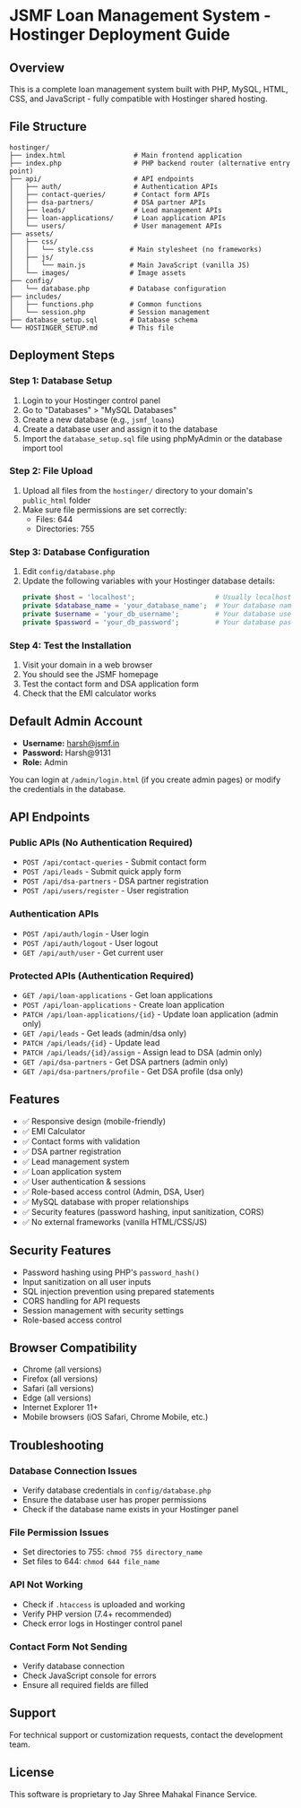 # JSMF Loan Management System - Hostinger Deployment Guide

## Overview
This is a complete loan management system built with PHP, MySQL, HTML, CSS, and JavaScript - fully compatible with Hostinger shared hosting.

## File Structure
```
hostinger/
├── index.html                 # Main frontend application
├── index.php                  # PHP backend router (alternative entry point)
├── api/                       # API endpoints
│   ├── auth/                  # Authentication APIs
│   ├── contact-queries/       # Contact form APIs
│   ├── dsa-partners/          # DSA partner APIs
│   ├── leads/                 # Lead management APIs
│   ├── loan-applications/     # Loan application APIs
│   └── users/                 # User management APIs
├── assets/
│   ├── css/
│   │   └── style.css         # Main stylesheet (no frameworks)
│   ├── js/
│   │   └── main.js           # Main JavaScript (vanilla JS)
│   └── images/               # Image assets
├── config/
│   └── database.php          # Database configuration
├── includes/
│   ├── functions.php         # Common functions
│   └── session.php           # Session management
├── database_setup.sql        # Database schema
└── HOSTINGER_SETUP.md        # This file
```

## Deployment Steps

### Step 1: Database Setup
1. Login to your Hostinger control panel
2. Go to "Databases" > "MySQL Databases"
3. Create a new database (e.g., `jsmf_loans`)
4. Create a database user and assign it to the database
5. Import the `database_setup.sql` file using phpMyAdmin or the database import tool

### Step 2: File Upload
1. Upload all files from the `hostinger/` directory to your domain's `public_html` folder
2. Make sure file permissions are set correctly:
   - Files: 644
   - Directories: 755

### Step 3: Database Configuration
1. Edit `config/database.php`
2. Update the following variables with your Hostinger database details:
   ```php
   private $host = 'localhost';                    # Usually localhost
   private $database_name = 'your_database_name';  # Your database name
   private $username = 'your_db_username';         # Your database username
   private $password = 'your_db_password';         # Your database password
   ```

### Step 4: Test the Installation
1. Visit your domain in a web browser
2. You should see the JSMF homepage
3. Test the contact form and DSA application form
4. Check that the EMI calculator works

## Default Admin Account
- **Username:** harsh@jsmf.in
- **Password:** Harsh@9131
- **Role:** Admin

You can login at `/admin/login.html` (if you create admin pages) or modify the credentials in the database.

## API Endpoints

### Public APIs (No Authentication Required)
- `POST /api/contact-queries` - Submit contact form
- `POST /api/leads` - Submit quick apply form
- `POST /api/dsa-partners` - DSA partner registration
- `POST /api/users/register` - User registration

### Authentication APIs
- `POST /api/auth/login` - User login
- `POST /api/auth/logout` - User logout  
- `GET /api/auth/user` - Get current user

### Protected APIs (Authentication Required)
- `GET /api/loan-applications` - Get loan applications
- `POST /api/loan-applications` - Create loan application
- `PATCH /api/loan-applications/{id}` - Update loan application (admin only)
- `GET /api/leads` - Get leads (admin/dsa only)
- `PATCH /api/leads/{id}` - Update lead
- `PATCH /api/leads/{id}/assign` - Assign lead to DSA (admin only)
- `GET /api/dsa-partners` - Get DSA partners (admin only)
- `GET /api/dsa-partners/profile` - Get DSA profile (dsa only)

## Features
- ✅ Responsive design (mobile-friendly)
- ✅ EMI Calculator
- ✅ Contact forms with validation
- ✅ DSA partner registration
- ✅ Lead management system
- ✅ Loan application system
- ✅ User authentication & sessions
- ✅ Role-based access control (Admin, DSA, User)
- ✅ MySQL database with proper relationships
- ✅ Security features (password hashing, input sanitization, CORS)
- ✅ No external frameworks (vanilla HTML/CSS/JS)

## Security Features
- Password hashing using PHP's `password_hash()`
- Input sanitization on all user inputs
- SQL injection prevention using prepared statements
- CORS handling for API requests
- Session management with security settings
- Role-based access control

## Browser Compatibility
- Chrome (all versions)
- Firefox (all versions)  
- Safari (all versions)
- Edge (all versions)
- Internet Explorer 11+
- Mobile browsers (iOS Safari, Chrome Mobile, etc.)

## Troubleshooting

### Database Connection Issues
- Verify database credentials in `config/database.php`
- Ensure the database user has proper permissions
- Check if the database name exists in your Hostinger panel

### File Permission Issues
- Set directories to 755: `chmod 755 directory_name`
- Set files to 644: `chmod 644 file_name`

### API Not Working
- Check if `.htaccess` is uploaded and working
- Verify PHP version (7.4+ recommended)
- Check error logs in Hostinger control panel

### Contact Form Not Sending
- Verify database connection
- Check JavaScript console for errors
- Ensure all required fields are filled

## Support
For technical support or customization requests, contact the development team.

## License
This software is proprietary to Jay Shree Mahakal Finance Service.